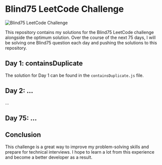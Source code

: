 # Blind75 LeetCode Challenge

![Blind75 LeetCode Challenge](https://play-lh.googleusercontent.com/M-9_xhNcVXafuLTDwU0l4oP-F3cuXrjnGECvK_cllhgW0bmqTmjvkxIvg3ug4ZQ-Qg)

This repository contains my solutions for the Blind75 LeetCode challenge alongside the optimum solution. Over the course of the next 75 days, I will be solving one Blind75 question each day and pushing the solutions to this repository.

## Day 1: containsDuplicate

The solution for Day 1 can be found in the `containsDuplicate.js` file.

## Day 2: ...

...

## Day 75: ...

## Conclusion

This challenge is a great way to improve my problem-solving skills and prepare for technical interviews. I hope to learn a lot from this experience and become a better developer as a result.
